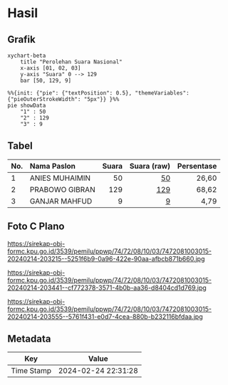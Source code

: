 # Hasil

## Grafik

```mermaid
xychart-beta
    title "Perolehan Suara Nasional"
    x-axis [01, 02, 03]
    y-axis "Suara" 0 --> 129
    bar [50, 129, 9]
```

```mermaid
%%{init: {"pie": {"textPosition": 0.5}, "themeVariables": {"pieOuterStrokeWidth": "5px"}} }%%
pie showData
    "1" : 50
    "2" : 129
    "3" : 9
```

## Tabel

| No. | Nama Paslon    | Suara | Suara (raw) | Persentase |
|:--- |:-------------- | -----:| -----------:| ----------:|
| 1   | ANIES MUHAIMIN | 50    | [50][p-1]   | 26,60      |
| 2   | PRABOWO GIBRAN | 129   | [129][p-2]  | 68,62      |
| 3   | GANJAR MAHFUD  | 9     | [9][p-3]    | 4,79       |


[p-1]: https://github.com/gigit-pemilu/pemilu-2024/blob/main/pilpres/hitung-suara/sub/74-sulawesi-tenggara/sub/72-kota-bau-bau/sub/08-batupoaro/sub/1003-wameo/sub/015-tps/sub/paslon-1.txt
[p-2]: https://github.com/gigit-pemilu/pemilu-2024/blob/main/pilpres/hitung-suara/sub/74-sulawesi-tenggara/sub/72-kota-bau-bau/sub/08-batupoaro/sub/1003-wameo/sub/015-tps/sub/paslon-2.txt
[p-3]: https://github.com/gigit-pemilu/pemilu-2024/blob/main/pilpres/hitung-suara/sub/74-sulawesi-tenggara/sub/72-kota-bau-bau/sub/08-batupoaro/sub/1003-wameo/sub/015-tps/sub/paslon-3.txt

## Foto C Plano

https://sirekap-obj-formc.kpu.go.id/3539/pemilu/ppwp/74/72/08/10/03/7472081003015-20240214-203215--5251f6b9-0a96-422e-90aa-afbcb871b660.jpg

https://sirekap-obj-formc.kpu.go.id/3539/pemilu/ppwp/74/72/08/10/03/7472081003015-20240214-203441--cf772378-3571-4b0b-aa36-d8404cd1d769.jpg

https://sirekap-obj-formc.kpu.go.id/3539/pemilu/ppwp/74/72/08/10/03/7472081003015-20240214-203555--5761f431-e0d7-4cea-880b-b232116bfdaa.jpg


## Metadata

| Key        | Value               |
| ---------- | ------------------- |
| Time Stamp | 2024-02-24 22:31:28 |




